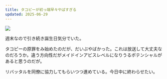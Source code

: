 ```yaml
---
title: タコピーが初っ端早々やばすぎる
updated: 2025-06-29
---
```

![](https://i.imgur.com/P63Bj4h.jpeg)

週末なので引き続き誕生日気分でいた。

タコピーの原罪をみ始めたのだが、だいぶやばかった。これは放送して大丈夫なのだろうか。違う方向性だがメイドインアビスレベルになりうるポテンシャルがあると思うのだが。

リバッタルを同僚に協力してもらいつつ進めている。今日中に終わらせたい。